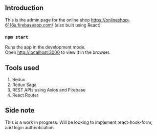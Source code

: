 ## Introduction
This is the admin page for the online shop https://onlineshop-6116a.firebaseapp.com/ (also built using React)

### `npm start`
Runs the app in the development mode.<br />
Open [http://localhost:3000](http://localhost:3000) to view it in the browser.

## Tools used
1. Redux
2. Redux Saga
3. REST APIs using Axios and Firebase
4. React Router

## Side note
This is a work in progress. Will be looking to implement react-hook-form, and login authentication
